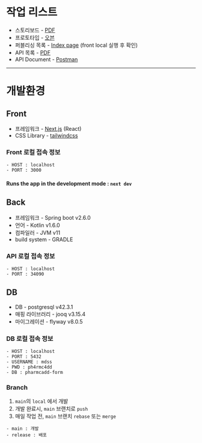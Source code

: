 # 작업 리스트

- 스토리보드 - [PDF](./Pharmcadd_Form_스토리보드.pdf) 
- 프로토타입 - [오븐](https://ovenapp.io/view/b1D9R0CAUmqzxV062Awnys0PHwWroDCU/VJBtG)  
- 퍼블리싱 목록 - [Index page](http://localhost:3000/) (front local 실행 후 확인)
- API 목록 - [PDF](./Pharmcadd_Form_API.pdf)
- API Document - [Postman](https://documenter.getpostman.com/view/16313435/UVREm5VR)

---

# 개발환경
## Front
- 프레임워크 - [Next.js](https://nextjs.org/docs/getting-started) (React)
- CSS Library - [tailwindcss](https://tailwindcss.com/docs/installation)

### Front 로컬 접속 정보
```
- HOST : localhost
- PORT : 3000
```
#### Runs the app in the development mode : `next dev`

## Back
- 프레임워크 - Spring boot v2.6.0
- 언어 - Kotlin v1.6.0
- 컴파일러 - JVM v11
- build system - GRADLE

### API 로컬 접속 정보
```
- HOST : localhost
- PORT : 34090
``` 

## DB
- DB - postgresql v42.3.1
- 매핑 라이브러리 - jooq v3.15.4
- 마이그레이션 - flyway v8.0.5


### DB 로컬 접속 정보
```
- HOST : localhost  
- PORT : 5432  
- USERNAME : mdss  
- PWD : ph4rmc4dd  
- DB : pharmcadd-form
```  

### Branch
1. `main`의 `local` 에서 개발  
2. 개발 완료시, `main` 브랜치로 `push`    
3. 매일 작업 전, `main` 브랜치 `rebase` 또는 `merge`

```
- main : 개발
- release : 배포
```
